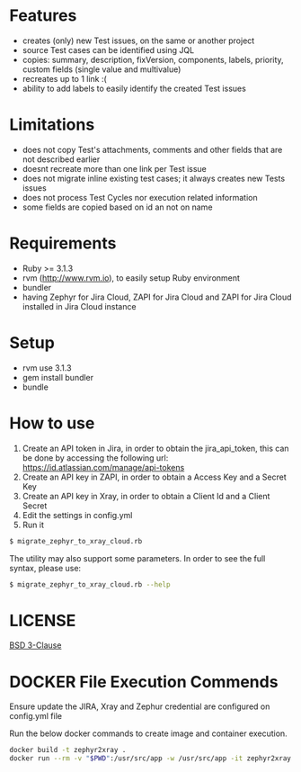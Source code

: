
# Features
 - creates (only) new Test issues, on the same or another project 
 - source Test cases can be identified using JQL
 - copies: summary, description, fixVersion, components, labels, priority, custom fields (single value and multivalue)  
 - recreates up to 1 link :(
 - ability to add labels to easily identify the created Test issues

# Limitations
 - does not copy Test's  attachments, comments and other fields that are not described earlier
 - doesnt recreate more than one link per Test issue
 - does not migrate inline existing test cases; it always creates new Tests issues
 - does not process Test Cycles nor execution related information
 - some fields are copied based on id an not on name


# Requirements
 - Ruby >= 3.1.3
 - rvm (http://www.rvm.io), to easily setup Ruby environment
 - bundler
 - having Zephyr for Jira Cloud, ZAPI for Jira Cloud and ZAPI for Jira Cloud installed in Jira Cloud instance


# Setup
 - rvm use 3.1.3
 - gem install bundler
 - bundle


# How to use

1. Create an API token in Jira, in order to obtain the jira_api_token, this can be done by accessing the following url: https://id.atlassian.com/manage/api-tokens
2. Create an API key in ZAPI, in order to obtain a Access Key and a Secret Key
3. Create an API key in Xray, in order to obtain a Client Id and a Client Secret
4. Edit the settings in config.yml  
5. Run it
```sh
$ migrate_zephyr_to_xray_cloud.rb 
```

The utility may also support some parameters.
In order to see the full syntax, please use: 
```sh
$ migrate_zephyr_to_xray_cloud.rb --help
```

# LICENSE

[BSD 3-Clause](LICENSE)

# DOCKER File Execution Commends

Ensure update the JIRA, Xray and Zephur credential are configured on config.yml file 

Run the below docker commands to create image and container  execution. 
```sh
docker build -t zephyr2xray .
docker run --rm -v "$PWD":/usr/src/app -w /usr/src/app -it zephyr2xray
```
